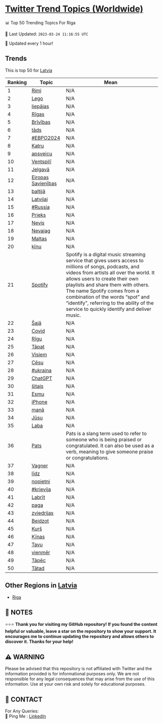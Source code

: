 [Twitter Trend Topics (Worldwide)](https://github.com/ErcinDedeoglu/Twitter-Trend-Topics)
==========


📊 Top 50 Trending Topics For Riga

📆 Last Updated: `2023-03-24 11:16:55 UTC`

🔧 Updated every 1 hour!


## Trends

This is top 50 for [Latvia](</Latvia>)

| Ranking | Topic | Mean |
| ------- | ------------ | ------------ |
| 1 | [Rimi](http://twitter.com/search?q=Rimi) | N/A |
| 2 | [Lego](http://twitter.com/search?q=Lego) | N/A |
| 3 | [liepājas](http://twitter.com/search?q=liep%c4%81jas) | N/A |
| 4 | [Rīgas](http://twitter.com/search?q=R%c4%abgas) | N/A |
| 5 | [Brīvības](http://twitter.com/search?q=Br%c4%abv%c4%abbas) | N/A |
| 6 | [tāds](http://twitter.com/search?q=t%c4%81ds) | N/A |
| 7 | [#ЕВРО2024](http://twitter.com/search?q=%23%d0%95%d0%92%d0%a0%d0%9e2024) | N/A |
| 8 | [Katru](http://twitter.com/search?q=Katru) | N/A |
| 9 | [apsveicu](http://twitter.com/search?q=apsveicu) | N/A |
| 10 | [Ventspilī](http://twitter.com/search?q=Ventspil%c4%ab) | N/A |
| 11 | [Jelgavā](http://twitter.com/search?q=Jelgav%c4%81) | N/A |
| 12 | [Eiropas Savienības](http://twitter.com/search?q=Eiropas+Savien%c4%abbas) | N/A |
| 13 | [baltijā](http://twitter.com/search?q=baltij%c4%81) | N/A |
| 14 | [Latvijai](http://twitter.com/search?q=Latvijai) | N/A |
| 15 | [#Russia](http://twitter.com/search?q=%23Russia) | N/A |
| 16 | [Prieks](http://twitter.com/search?q=Prieks) | N/A |
| 17 | [Nevis](http://twitter.com/search?q=Nevis) | N/A |
| 18 | [Nevajag](http://twitter.com/search?q=Nevajag) | N/A |
| 19 | [Maltas](http://twitter.com/search?q=Maltas) | N/A |
| 20 | [ķīnu](http://twitter.com/search?q=%c4%b7%c4%abnu) | N/A |
| 21 | [Spotify](http://twitter.com/search?q=Spotify) | Spotify is a digital music streaming service that gives users access to millions of songs, podcasts, and videos from artists all over the world. It allows users to create their own playlists and share them with others. The name Spotify comes from a combination of the words “spot” and “identify”, referring to the ability of the service to quickly identify and deliver music. |
| 22 | [Šajā](http://twitter.com/search?q=%c5%a0aj%c4%81) | N/A |
| 23 | [Covid](http://twitter.com/search?q=Covid) | N/A |
| 24 | [Rīgu](http://twitter.com/search?q=R%c4%abgu) | N/A |
| 25 | [Tāpat](http://twitter.com/search?q=T%c4%81pat) | N/A |
| 26 | [Visiem](http://twitter.com/search?q=Visiem) | N/A |
| 27 | [Cēsu](http://twitter.com/search?q=C%c4%93su) | N/A |
| 28 | [#ukraina](http://twitter.com/search?q=%23ukraina) | N/A |
| 29 | [ChatGPT](http://twitter.com/search?q=ChatGPT) | N/A |
| 30 | [šitais](http://twitter.com/search?q=%c5%a1itais) | N/A |
| 31 | [Esmu](http://twitter.com/search?q=Esmu) | N/A |
| 32 | [iPhone](http://twitter.com/search?q=iPhone) | N/A |
| 33 | [manā](http://twitter.com/search?q=man%c4%81) | N/A |
| 34 | [Jūsu](http://twitter.com/search?q=J%c5%absu) | N/A |
| 35 | [Laba](http://twitter.com/search?q=Laba) | N/A |
| 36 | [Pats](http://twitter.com/search?q=Pats) | Pats is a slang term used to refer to someone who is being praised or congratulated. It can also be used as a verb, meaning to give someone praise or congratulations. |
| 37 | [Vagner](http://twitter.com/search?q=Vagner) | N/A |
| 38 | [līdz](http://twitter.com/search?q=l%c4%abdz) | N/A |
| 39 | [nopietni](http://twitter.com/search?q=nopietni) | N/A |
| 40 | [#krievija](http://twitter.com/search?q=%23krievija) | N/A |
| 41 | [Labrīt](http://twitter.com/search?q=Labr%c4%abt) | N/A |
| 42 | [paga](http://twitter.com/search?q=paga) | N/A |
| 43 | [zviedrijas](http://twitter.com/search?q=zviedrijas) | N/A |
| 44 | [Beidzot](http://twitter.com/search?q=Beidzot) | N/A |
| 45 | [Kurš](http://twitter.com/search?q=Kur%c5%a1) | N/A |
| 46 | [Ķīnas](http://twitter.com/search?q=%c4%b6%c4%abnas) | N/A |
| 47 | [Tavu](http://twitter.com/search?q=Tavu) | N/A |
| 48 | [vienmēr](http://twitter.com/search?q=vienm%c4%93r) | N/A |
| 49 | [Tāpēc](http://twitter.com/search?q=T%c4%81p%c4%93c) | N/A |
| 50 | [Tātad](http://twitter.com/search?q=T%c4%81tad) | N/A |



## Other Regions in [Latvia](</Latvia>)

* [Riga](</Latvia/Riga.md>)



## 📝 NOTES

⭐⭐⭐ **Thank you for visiting my GitHub repository! If you found the content helpful or valuable, leave a star on the repository to show your support. It encourages me to continue updating the repository and allows others to discover it. Thanks for your help!**


## ⚠️ WARNING

Please be advised that this repository is not affiliated with Twitter and the information provided is for informational purposes only. We are not responsible for any legal consequences that may arise from the use of this information. Use at your own risk and solely for educational purposes.


## 📨 CONTACT

 For Any Queries:  
            🏓 Ping Me : [LinkedIn](https://www.linkedin.com/in/ercindedeoglu/)
